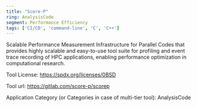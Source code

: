 ```yaml
---
title: "Score-P"
ring: AnalysisCode
segment: Performance Efficiency
tags: ['CI/CD', 'command-line', 'C', 'C++']
---
```

Scalable Performance Measurement Infrastructure for Parallel Codes that provides highly scalable and easy-to-use tool suite for profiling and event trace recording of HPC applications, enabling performance optimization in computational research.

Tool License: https://spdx.org/licenses/0BSD

Tool url: https://gitlab.com/score-p/scorep

Application Category (or Categories in case of multi-tier tool): AnalysisCode
